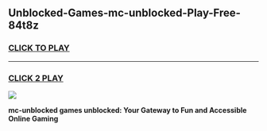 
## Unblocked-Games-mc-unblocked-Play-Free-84t8z
<h3>
<a href="https://premium76.site?title=mc-unblocked&ref=18A1">CLICK TO PLAY</a></h3>
<hr>

<h3>
<a href="https://premium76.site?title=mc-unblocked&ref=18A1">CLICK 2 PLAY</a>
  
</h3>

<a href="https://premium76.site?title=mc-unblocked&ref=18A1"><img src="https://clearcache.store/games.png"></a>


**mc-unblocked games unblocked: Your Gateway to Fun and Accessible Online Gaming**
